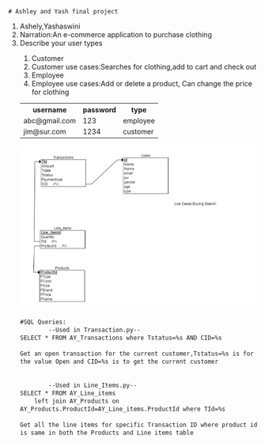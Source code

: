 	# Ashley and Yash final project

<ol>
  <li>Ashely,Yashaswini</li>
  <li>Narration:An e-commerce application to purchase clothing</li>
  <li>Describe your user types</li>
	<ol>
		<li>Customer</li>
		<li>Customer use cases:Searches for clothing,add to cart and check out</li>
		<li>Employee</li>
		<li>Employee use cases:Add or delete a product, Can change the price for clothing</li>
	</ol>
	<table>
    <tr>
        <th>username</th>
        <th>password</th>
        <th>type</th>
    </tr>
    <tr>
        <td>abc@gmail.com</td>
        <td>123</td>
        <td>employee</td>
    </tr>
    <tr>
        <td>jim@sur.com	</td>
        <td>1234</td>
        <td>customer</td>
    </tr>
	</table>
	

![RelationalSchema](Documentation/SchemaLatest.png)

	#SQL Queries:
			--Used in Transaction.py--
	SELECT * FROM AY_Transactions where Tstatus=%s AND CID=%s
	
	Get an open transaction for the current customer,Tstatus=%s is for the value Open and CID=%s is to get the current customer
				  
				  
			--Used in Line_Items.py--		  
	SELECT * FROM AY_Line_items 
        left join AY_Products on AY_Products.ProductId=AY_Line_items.ProductId where TId=%s 

	Get all the line items for specific Transaction ID where product id is same in both the Products and Line items table
 
